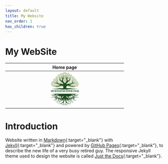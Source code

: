 ```yaml
---
layout: default
title: My Website
nav_order: 1
has_children: true
---
```


#  My WebSite

|                         Home page                         |
|:---------------------------------------------------------:|
| <img src="media/Lignarius.png" width="25%" height="25%"/> |

# Introduction

Website written in [Markdown](https://www.markdownguide.org/){:target="_blank"} with 
[Jekyll](https://jekyllrb.com/){:target="_blank"} and powered by [GitHub Pages](https://pages.github.com/){:target="_blank"},
to describe the new life of a very busy retired guy. The responsive Jekyll theme 
used to design the website is called [Just the Docs](https://just-the-docs.com/){:target="_blank"}. 



